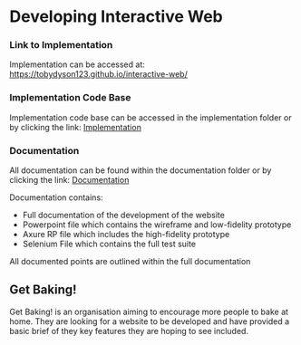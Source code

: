 # Developing Interactive Web

### Link to Implementation

Implementation can be accessed at: https://tobydyson123.github.io/interactive-web/

### Implementation Code Base

Implementation code base can be accessed in the implementation folder or by clicking the link: [Implementation](https://github.com/TobyDyson123/interactive-web/tree/master/Implementation)

### Documentation

All documentation can be found within the documentation folder or by clicking the link: [Documentation](https://github.com/TobyDyson123/interactive-web/tree/master/Documentation)

Documentation contains:
* Full documentation of the development of the website
* Powerpoint file which contains the wireframe and low-fidelity prototype
* Axure RP file which includes the high-fidelity prototype
* Selenium File which contains the full test suite

All documented points are outlined within the full documentation



## Get Baking!

Get Baking! is an organisation aiming to encourage more people to bake at home. They are looking for a website to be developed and have provided a basic brief of they key features they are hoping to see included.
